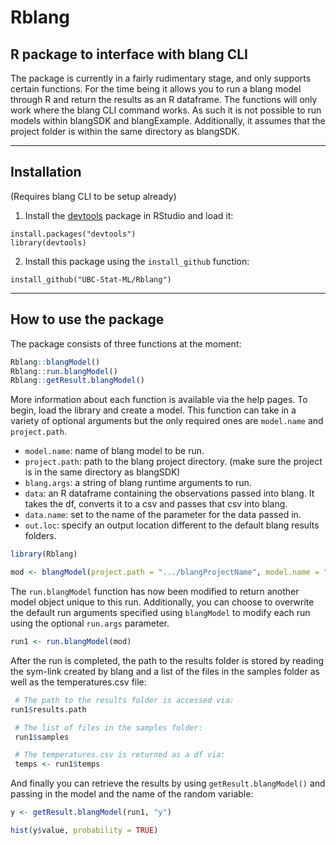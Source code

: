 # Rblang

## R package to interface with blang CLI
The package is currently in a fairly rudimentary stage, and only supports certain functions. For the time being it allows you to run a blang model through R and return the results as an R dataframe. The functions will only work where the blang CLI command works. As such it is not possible to run models within blangSDK and blangExample. Additionally, it assumes that the project folder is within the same directory as blangSDK.

-------

## Installation
(Requires blang CLI to be setup already)
1. Install the [devtools](https://cran.r-project.org/web/packages/devtools/index.html) package
in RStudio and load it:
```
install.packages("devtools")
library(devtools)
```
2. Install this package using the ```install_github``` function:
```
install_github("UBC-Stat-ML/Rblang")
```
-----

## How to use the package

The package consists of three functions at the moment:
```r
Rblang::blangModel()
Rblang::run.blangModel()
Rblang::getResult.blangModel()
```

More information about each function is available via the help pages. To begin, load the library and create a model. This function can take in a variety of optional arguments but the only required ones are `model.name` and `project.path`.

- `model.name`: name of blang model to be run.
- `project.path`: path to the blang project directory. (make sure the project is in the same directory as blangSDK)
- `blang.args`: a string of blang runtime arguments to run.
- `data`: an R dataframe containing the observations passed into blang. It takes the df, converts it to a csv and passes that csv into blang.
- `data.name`: set to the name of the parameter for the data passed in.
- `out.loc`: specify an output location different to the default blang results folders.

```r
library(Rblang)

mod <- blangModel(project.path = ".../blangProjectName", model.name = "MyModel")
```

The `run.blangModel` function has now been modified to return another model object unique to this run. Additionally, you can choose to overwrite the default run arguments specified using `blangModel` to modify each run using the optional `run.args` parameter.
```r
run1 <- run.blangModel(mod)
```
After the run is completed, the path to the results folder is stored by reading the sym-link created by blang and a list of the files in the samples folder as well as the temperatures.csv file:
```r
 # The path to the results folder is accessed via:
run1$results.path

 # The list of files in the samples folder:
 run1$samples

 # The temperatures.csv is returned as a df via:
 temps <- run1$temps
```

And finally you can retrieve the results by using `getResult.blangModel()` and passing in the model and the name of the random variable:
```r
y <- getResult.blangModel(run1, "y")

hist(y$value, probability = TRUE)
```
